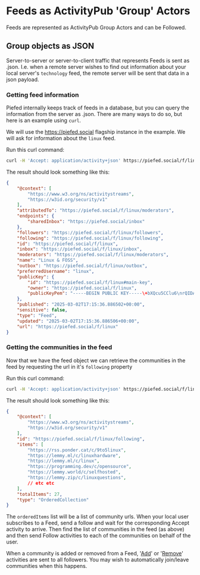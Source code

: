 # Feeds as ActivityPub 'Group' Actors

Feeds are represented as ActivityPub Group Actors and can be Followed.


## Group objects as JSON

Server-to-server or server-to-client traffic that represents Feeds is sent as .json. I.e. when a remote server wishes to find out information about your local server's `technology` feed, the remote server will be sent that data in a json payload.


### Getting feed information

Piefed internally keeps track of feeds in a database, but you can query the information from the server as .json. There are many ways to do so, but here is an example using `curl`.

We will use the https://piefed.social flagship instance in the example. We will ask for information about the `linux` feed.

Run this curl command:
```bash
curl -H 'Accept: application/activity+json' https://piefed.social/f/linux
```

The result should look something like this:
```json
{
    "@context": [
        "https://www.w3.org/ns/activitystreams",
        "https://w3id.org/security/v1"
    ],
    "attributedTo": "https://piefed.social/f/linux/moderators",
    "endpoints": {
        "sharedInbox": "https://piefed.social/inbox"
    },
    "followers": "https://piefed.social/f/linux/followers",
    "following": "https://piefed.social/f/linux/following",
    "id": "https://piefed.social/f/linux",
    "inbox": "https://piefed.social/f/linux/inbox",
    "moderators": "https://piefed.social/f/linux/moderators",
    "name": "Linux & FOSS",
    "outbox": "https://piefed.social/f/linux/outbox",
    "preferredUsername": "linux",
    "publicKey": {
        "id": "https://piefed.social/f/linux#main-key",
        "owner": "https://piefed.social/f/linux",
        "publicKeyPem": "-----BEGIN PUBLIC KEY-----\+bXQcu5CClu6\nrQIDAQAB\n-----END PUBLIC KEY-----\n"
    },
    "published": "2025-03-02T17:15:36.886502+00:00",
    "sensitive": false,
    "type": "Feed",
    "updated": "2025-03-02T17:15:36.886506+00:00",
    "url": "https://piefed.social/f/linux"
}
```

### Getting the communities in the feed

Now that we have the feed object we can retrieve the communities in the feed by requesting the url in it's `following` property


Run this curl command:
```bash
curl -H 'Accept: application/activity+json' https://piefed.social/f/linux/following
```

The result should look something like this:
```json
{
    "@context": [
        "https://www.w3.org/ns/activitystreams",
        "https://w3id.org/security/v1"
    ],
    "id": "https://piefed.social/f/linux/following",
    "items": [
        "https://rss.ponder.cat/c/9to5linux",
        "https://lemmy.ml/c/linuxhardware",
        "https://lemmy.ml/c/linux",
        "https://programming.dev/c/opensource",
        "https://lemmy.world/c/selfhosted",
        "https://lemmy.zip/c/linuxquestions",
        // etc etc
    ],
    "totalItems": 27,
    "type": "OrderedCollection"
}
```

The `orderedItems` list will be a list of community urls. When your local user subscribes to a Feed, send a follow and wait for the corresponding Accept activity to arrive.
Then find the list of communities in the feed (as above) and then send Follow activities to each of the communities on behalf of the user.

When a community is added or removed from a Feed, '[Add](https://codeberg.org/rimu/pyfedi/src/branch/main/docs/activitypub_examples/feeds/feed_add.json)'
or '[Remove](https://codeberg.org/rimu/pyfedi/src/branch/main/docs/activitypub_examples/feeds/feed_remove.json)' activities are sent to all followers.
You may wish to automatically join/leave communities when this happens.